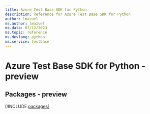```yaml
---
title: Azure Test Base SDK for Python
description: Reference for Azure Test Base SDK for Python
author: lmazuel
ms.author: lmazuel
ms.data: 07/12/2023
ms.topic: reference
ms.devlang: python
ms.service: testbase
---
```

# Azure Test Base SDK for Python - preview
## Packages - preview
[!INCLUDE [packages](test-base-index.md)]